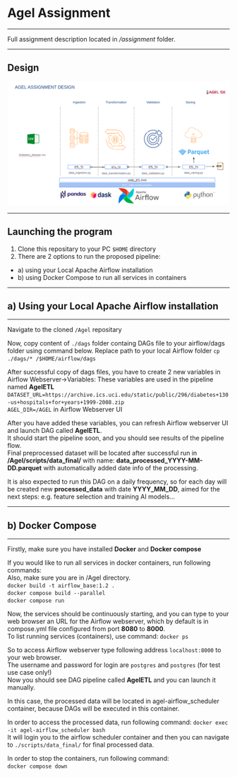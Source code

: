 # Agel Assignment 

*********************************************
Full assignment description located in _/assignment_ folder.
*********************************************
## Design
![](/agel_design.png)


*********************************************
## Launching the program
1. Clone this repositary to your PC ``$HOME`` directory
2. There are 2 options to run the proposed pipeline:
- a) using your Local Apache Airflow installation
- b) using Docker Compose to run all services in containers

*********************************************
## a) Using your Local Apache Airflow installation
*********************************************
Navigate to the cloned `/Agel` repositary

Now, copy content of `./dags` folder containg DAGs file to your airflow/dags folder using command below.
Replace path to your local Airflow folder
``cp ./dags/* /$HOME/airflow/dags``

After successful copy of dags files, you have to create 2 new variables in Airflow Webserver->Variables:
These variables are used in the pipeline named **AgelETL**  
``DATASET_URL=https://archive.ics.uci.edu/static/public/296/diabetes+130-us+hospitals+for+years+1999-2008.zip``  
 ``AGEL_DIR=/AGEL`` in Airflow Webserver UI


After you have added these variables, you can refresh Airflow webserver UI and launch DAG called **AgelETL**.  
It should start the pipeline soon, and you should see results of the pipeline flow.   
Final preprocessed dataset will be located after successful run in **/Agel/scripts/data_final/** with name:
**data_processed_YYYY-MM-DD.parquet** with automatically added date info of the processing.

It is also expected to run this DAG on a daily frequency, so for each day will be created new **processed_data** with date **YYYY_MM_DD**, aimed for the next steps: e.g. feature selection and training AI models...




*********************************************
## b) Docker Compose
********************************************
Firstly, make sure you have installed **Docker**  and **Docker compose**

If you would like to run all services in docker containers, run following commands:  
Also, make sure you are in /Agel directory.  
``docker build -t airflow_base:1.2 .``  
``docker compose build --parallel``   
``docker compose run``  

Now, the services should be continuously starting, and you can type to your web browser an URL for the Airflow webserver,
which by default is in compose.yml file configured from port **8080** to **8000**.  
To list running services (containers), use command:
``docker ps ``   


So to access Airflow webserver type following address ``localhost:8000`` to your web browser.  
The username and password for login are `postgres` and `postgres` (for test use case only!)  
Now you should see DAG pipeline called **AgelETL** and you can launch it manually.

In this case, the processed data will be located in agel-airflow_scheduler container, because DAGs
will be executed in this container.   

In order to access the processed data, run following command:
``docker exec -it agel-airflow_scheduler bash``  
It will login you to the airflow scheduler container and then you can navigate to `./scripts/data_final/`
for final processed data.


In order to stop the containers, run following command:  
``docker compose down``


